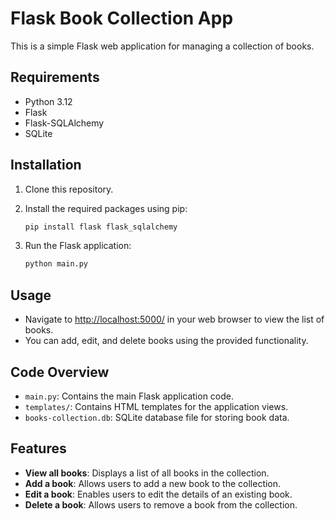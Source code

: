 # Flask Book Collection App

This is a simple Flask web application for managing a collection of books.

## Requirements

- Python 3.12
- Flask
- Flask-SQLAlchemy
- SQLite

## Installation

1. Clone this repository.
2. Install the required packages using pip:

    ```bash
    pip install flask flask_sqlalchemy
    ```

3. Run the Flask application:

    ```bash
    python main.py
    ```

## Usage

- Navigate to [http://localhost:5000/](http://localhost:5000/) in your web browser to view the list of books.
- You can add, edit, and delete books using the provided functionality.

## Code Overview

- `main.py`: Contains the main Flask application code.
- `templates/`: Contains HTML templates for the application views.
- `books-collection.db`: SQLite database file for storing book data.

## Features

- **View all books**: Displays a list of all books in the collection.
- **Add a book**: Allows users to add a new book to the collection.
- **Edit a book**: Enables users to edit the details of an existing book.
- **Delete a book**: Allows users to remove a book from the collection.

